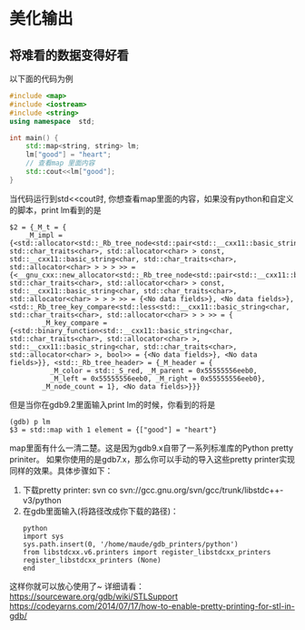 # 美化输出


## 将难看的数据变得好看
以下面的代码为例
```c++
#include <map>
#include <iostream>
#include <string>
using namespace  std;

int main() {
    std::map<string, string> lm;
    lm["good"] = "heart";
    // 查看map 里面内容
    std::cout<<lm["good"];
}
```
当代码运行到std<<cout时, 你想查看map里面的内容，如果没有python和自定义的脚本，print lm看到的是
```
$2 = {_M_t = {
    _M_impl = {<std::allocator<std::_Rb_tree_node<std::pair<std::__cxx11::basic_string<char, std::char_traits<char>, std::allocator<char> > const, std::__cxx11::basic_string<char, std::char_traits<char>, std::allocator<char> > > > >> = {<__gnu_cxx::new_allocator<std::_Rb_tree_node<std::pair<std::__cxx11::basic_string<char, std::char_traits<char>, std::allocator<char> > const, std::__cxx11::basic_string<char, std::char_traits<char>, std::allocator<char> > > > >> = {<No data fields>}, <No data fields>}, <std::_Rb_tree_key_compare<std::less<std::__cxx11::basic_string<char, std::char_traits<char>, std::allocator<char> > > >> = {
        _M_key_compare = {<std::binary_function<std::__cxx11::basic_string<char, std::char_traits<char>, std::allocator<char> >, std::__cxx11::basic_string<char, std::char_traits<char>, std::allocator<char> >, bool>> = {<No data fields>}, <No data fields>}}, <std::_Rb_tree_header> = {_M_header = {
          _M_color = std::_S_red, _M_parent = 0x55555556eeb0, 
          _M_left = 0x55555556eeb0, _M_right = 0x55555556eeb0}, 
        _M_node_count = 1}, <No data fields>}}}
```
但是当你在gdb9.2里面输入print lm的时候，你看到的将是
```
(gdb) p lm
$3 = std::map with 1 element = {["good"] = "heart"}
```
map里面有什么一清二楚。这是因为gdb9.x自带了一系列标准库的Python pretty priniter。 如果你使用的是gdb7.x，那么你可以手动的导入这些pretty printer实现同样的效果。具体步骤如下：

1. 下载pretty printer: svn co svn://gcc.gnu.org/svn/gcc/trunk/libstdc++-v3/python
2. 在gdb里面输入(将路径改成你下载的路径)：
    ```
    python
    import sys
    sys.path.insert(0, '/home/maude/gdb_printers/python')
    from libstdcxx.v6.printers import register_libstdcxx_printers
    register_libstdcxx_printers (None)
    end
    ```
这样你就可以放心使用了~
详细请看：
https://sourceware.org/gdb/wiki/STLSupport
https://codeyarns.com/2014/07/17/how-to-enable-pretty-printing-for-stl-in-gdb/
